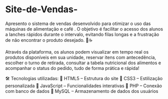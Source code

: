 # Site-de-Vendas-


Apresento o sistema de vendas desenvolvido para otimizar o uso das máquinas de alimentação e café . O objetivo é facilitar o acesso dos alunos a lanches rápidos durante o intervalo, evitando filas longas e a frustração de não encontrar o produto desejado. 🥪☕

Através da plataforma, os alunos podem visualizar em tempo real os produtos disponíveis em sua unidade, reservar itens com antecedência, escolher o turno de retirada, consultar a tabela nutricional dos alimentos e acompanhar o status do pedido, tudo de forma prática e rápida!

🛠️ Tecnologias utilizadas:
🔹 HTML5 – Estrutura do site
🔹 CSS3 – Estilização personalizada
🔹 JavaScript – Funcionalidades interativas
🔹 PHP – Conexão com banco de dados
🔹 MySQL – Armazenamento de dados dos usuários
